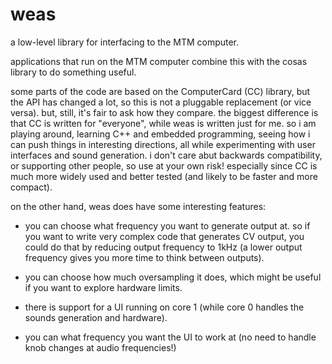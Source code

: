 
# weas

a low-level library for interfacing to the MTM computer.

applications that run on the MTM computer combine this with the cosas
library to do something useful.

some parts of the code are based on the ComputerCard (CC) library, but
the API has changed a lot, so this is not a pluggable replacement (or
vice versa).  but, still, it's fair to ask how they compare.  the
biggest difference is that CC is written for "everyone", while weas is
written just for me.  so i am playing around, learning C++ and
embedded programming, seeing how i can push things in interesting
directions, all while experimenting with user interfaces and sound
generation.  i don't care abut backwards compatibility, or supporting
other people, so use at your own risk!  especially since CC is much
more widely used and better tested (and likely to be faster and more
compact).

on the other hand, weas does have some interesting features:

* you can choose what frequency you want to generate output at.  so if
  you want to write very complex code that generates CV output, you
  could do that by reducing output frequency to 1kHz (a lower output
  frequency gives you more time to think between outputs).

* you can choose how much oversampling it does, which might be useful
  if you want to explore hardware limits.

* there is support for a UI running on core 1 (while core 0 handles
  the sounds generation and hardware).

* you can what frequency you want the UI to work at (no need to handle
  knob changes at audio frequencies!)
  